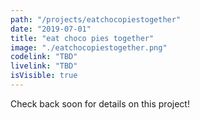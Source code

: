 ```yaml
---
path: "/projects/eatchocopiestogether"
date: "2019-07-01"
title: "eat choco pies together"
image: "./eatchocopiestogether.png"
codelink: "TBD"
livelink: "TBD"
isVisible: true
---
```


Check back soon for details on this project!